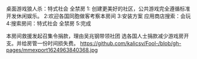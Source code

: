 桌面游戏狼人杀：特式社会 全禁房
1: 创建更美好的社区，公共游戏完全遵循标准开发休闲娱乐。
2:欢迎各国同胞做客考察本房间
3:安装方案  应用商店搜索：会玩
4:搜索房间：特式社会 全禁房
5:完成

本房间救援发起召集令捐款，理由吴兆钢带领社团 选各国人士捐款减少游戏房开支。并给房管一份时间损失费。
https://github.com/kalicsv/Fool-/blob/gh-pages/mmexport1624963840368.jpg
